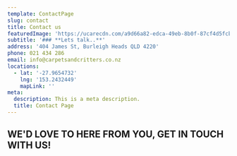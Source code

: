 ```yaml
---
template: ContactPage
slug: contact
title: Contact us
featuredImage: 'https://ucarecdn.com/a9d66a82-edca-49eb-8b0f-87cf4d5fcb01/'
subtitle: '### **Lets talk..**'
address: '404 James St, Burleigh Heads QLD 4220'
phone: 021 434 286
email: info@carpetsandcritters.co.nz
locations:
  - lat: '-27.9654732'
    lng: '153.2432449'
    mapLink: ''
meta:
  description: This is a meta description.
  title: Contact Page
---
```

## WE'D LOVE TO HERE FROM YOU, GET IN TOUCH WITH US!
